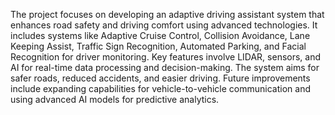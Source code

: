 
The project focuses on developing an adaptive driving assistant system that enhances road safety and driving comfort using advanced technologies.
It includes systems like Adaptive Cruise Control, Collision Avoidance, Lane Keeping Assist, Traffic Sign Recognition,
Automated Parking, and Facial Recognition for driver monitoring. 
Key features involve LIDAR, sensors, and AI for real-time data processing and decision-making. 
The system aims for safer roads, reduced accidents, and easier driving. 
Future improvements include expanding capabilities for vehicle-to-vehicle communication and using advanced AI models for predictive analytics.
